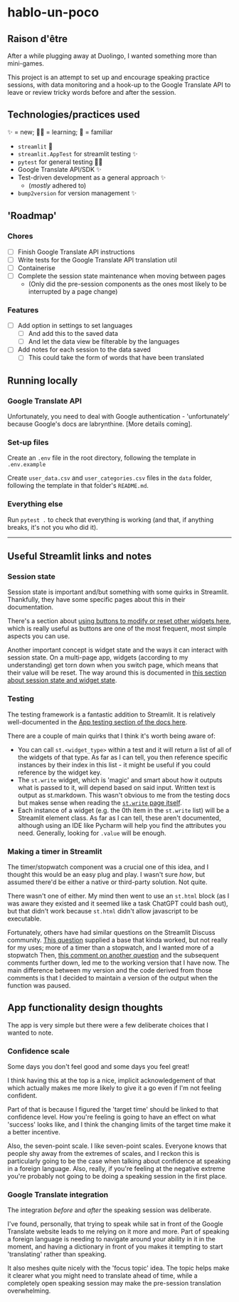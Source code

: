 # hablo-un-poco

## Raison d'être
After a while plugging away at Duolingo, I wanted something more than mini-games. 

This project is an attempt to set up and encourage speaking practice sessions, with data monitoring and a hook-up to the Google Translate API to leave or review tricky words before and after the session.

## Technologies/practices used
✨ = new; 👨‍‍🏫 = learning; 🤝 = familiar
- `streamlit` 🤝
- `streamlit.AppTest` for streamlit testing ✨
- `pytest` for general testing 👨‍‍🏫
- Google Translate API/SDK ✨
- Test-driven development as a general approach ✨
  - (_mostly_ adhered to)
- `bump2version` for version management ✨

## 'Roadmap'
### Chores
- [ ] Finish Google Translate API instructions
- [ ] Write tests for the Google Translate API translation util
- [ ] Containerise
- [ ] Complete the session state maintenance when moving between pages 
  - (Only did the pre-session components as the ones most likely to be interrupted by a page change)

### Features
- [ ] Add option in settings to set languages
  - [ ] And add this to the saved data
  - [ ] And let the data view be filterable by the languages
- [ ] Add notes for each session to the data saved
  - [ ] This could take the form of words that have been translated

## Running locally

### Google Translate API
Unfortunately, you need to deal with Google authentication - 'unfortunately' because Google's docs are labrynthine. 
[More details coming].

### Set-up files
Create an `.env` file in the root directory, following the template in `.env.example`

Create `user_data.csv` and `user_categories.csv` files in the `data` folder, following the template in that folder's 
`README.md`.

### Everything else
Run `pytest .` to check that everything is working (and that, if anything breaks, it's not you who did it).

---

## Useful Streamlit links and notes
### Session state
Session state is important and/but something with some quirks in Streamlit. Thankfully, they have some specific 
pages about this in their documentation.

There's a section about [using buttons to modify or reset other widgets here](https://docs.streamlit.io/develop/concepts/design/buttons#buttons-to-modify-or-reset-other-widgets), which is really useful as buttons are one of the most frequent, most simple aspects you can use.

Another important concept is widget state and the ways it can interact with session state. On a multi-page app, widgets (according to my understanding) get torn down when you switch page, which means that their value will be reset. The way around this is documented in [this section about session state and widget state](https://docs.streamlit.io/develop/concepts/architecture/session-state#session-state-and-widget-state-association).


### Testing
The testing framework is a fantastic addition to Streamlit. It is relatively well-documented in the [App testing section of the docs here](https://docs.streamlit.io/develop/api-reference/app-testing). 

There are a couple of main quirks that I think it's worth being aware of:
- You can call `st.<widget_type>` within a test and it will return a list of all of the widgets of that type. As far 
  as I can tell, you then reference specific instances by their index in this list - it might be useful if you could 
  reference by the widget key.
- The `st.write` widget, which is 'magic' and smart about how it outputs what is passed to it, will depend based on 
  said input. Written text is output as st.markdown. This wasn't obvious to me from the testing docs but makes sense 
  when reading the [`st.write` page itself](https://docs.streamlit.io/develop/api-reference/write-magic/st.write). 
- Each instance of a widget (e.g. the 0th item in the `st.write` list) will be a Streamlit element class. As far as 
  I can tell, these aren't documented, although using an IDE like Pycharm will help you find the attributes you need.
  Generally, looking for `.value` will be enough.

### Making a timer in Streamlit
The timer/stopwatch component was a crucial one of this idea, and I thought this would be an easy plug and play. I wasn't sure _how_, but assumed there'd be either a native or third-party solution. Not quite. 

There wasn't one of either. My mind then went to use an `st.html` block (as I was aware they existed and it seemed like a task ChatGPT could bash out), but that didn't work because `st.html` didn't allow javascript to be executable.

Fortunately, others have had similar questions on the Streamlit Discuss community. [This question](https://discuss.streamlit.io/t/how-to-make-a-timer/22675/2) supplied a base that kinda worked, but not really for my uses; more of a timer than a stopwatch, and I wanted more of a stopwatch
Then, [this comment on another question](https://discuss.streamlit.io/t/issue-with-asyncio-run-in-streamlit/7745/7) and the subsequent comments further down, led me to the working version that I have now. The main difference between my version and the code derived from those comments is that I decided to maintain a version of the output when the function was paused.

## App functionality design thoughts
The app is very simple but there were a few deliberate choices that I wanted to note.

### Confidence scale
Some days you don't feel good and some days you feel great! 

I think having this at the top is a nice, implicit acknowledgement of that which actually makes me more likely to give it a go even if I'm not feeling confident.

Part of that is because I figured the 'target time' should be linked to that confidence level. How you're feeling is going to have an effect on what 'success' looks like, and I think the changing limits of the target time make it a better incentive.

Also, the seven-point scale. I like seven-point scales. Everyone knows that people shy away from the extremes of scales, and I reckon this is particularly going to be the case when talking about confidence at speaking in a foreign language. Also, really, if you're feeling at the negative extreme you're probably not going to be doing a speaking session in the first place.

### Google Translate integration
The integration _before_ and _after_ the speaking session was deliberate. 

I've found, personally, that trying to speak while sat in front of the Google Translate website leads to me relying on it more and more. Part of speaking a foreign language is needing to navigate around your ability in it in the moment, and having a dictionary in front of you makes it tempting to start 'translating' rather than speaking.

It also meshes quite nicely with the 'focus topic' idea. The topic helps make it clearer what you might need to translate ahead of time, while a completely open speaking session may make the pre-session translation overwhelming.
